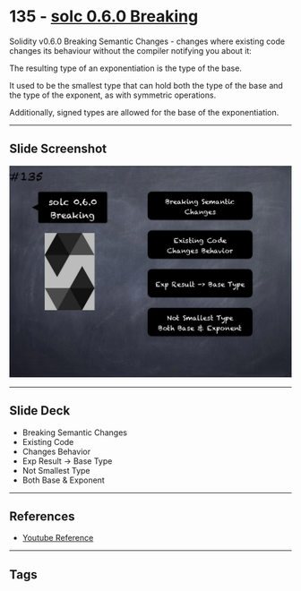 # 135 - [solc 0.6.0 Breaking](solc%200.6.0%20Breaking.md)
Solidity v0.6.0 Breaking Semantic Changes - changes where existing code changes its behaviour without the compiler notifying you about it:

The resulting type of an exponentiation is the type of the base. 

It used to be the smallest type that can hold both the type of the base and the type of the exponent, as with symmetric operations. 

Additionally, signed types are allowed for the base of the exponentiation.

___
## Slide Screenshot
![135.png](../images/solidity201/135.png)
___
## Slide Deck
- Breaking Semantic Changes
- Existing Code
- Changes Behavior
- Exp Result -> Base Type
- Not Smallest Type
- Both Base & Exponent
___
## References
- [Youtube Reference](https://youtu.be/TqMIbouwePE?t=1381)
___
## Tags